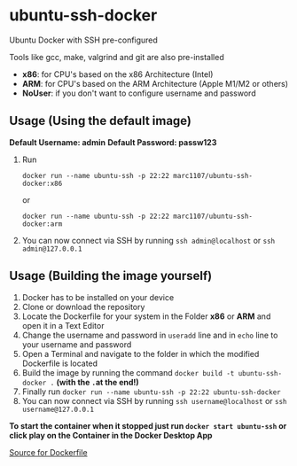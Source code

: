 # ubuntu-ssh-docker
Ubuntu Docker with SSH pre-configured

Tools like gcc, make, valgrind and git are also pre-installed

- **x86**:    for CPU's based on the x86 Architecture (Intel)
- **ARM**:    for CPU's based on the ARM Architecture (Apple M1/M2 or others)
- **NoUser**: if you don't want to configure username and password

## Usage (Using the default image)

**Default Username: admin**
**Default Password: passw123**

  1.  Run 
      ```
      docker run --name ubuntu-ssh -p 22:22 marc1107/ubuntu-ssh-docker:x86
      ```
      or
      ```
      docker run --name ubuntu-ssh -p 22:22 marc1107/ubuntu-ssh-docker:arm
      ```
  2.  You can now connect via SSH by running `ssh admin@localhost` or `ssh admin@127.0.0.1`


## Usage (Building the image yourself)

  1.  Docker has to be installed on your device
  2.  Clone or download the repository
  3.  Locate the Dockerfile for your system in the Folder **x86** or **ARM** and open it in a Text Editor
  4.  Change the username and password in `useradd` line and in `echo` line to your username and password
  5.  Open a Terminal and navigate to the folder in which the modified Dockerfile is located
  6.  Build the image by running the command `docker build -t ubuntu-ssh-docker .` **(with the `.`at the end!)**
  7.  Finally run `docker run --name ubuntu-ssh -p 22:22 ubuntu-ssh-docker` 
  8.  You can now connect via SSH by running `ssh username@localhost` or `ssh username@127.0.0.1`

**To start the container when it stopped just run `docker start ubuntu-ssh` or click play on the Container in the Docker Desktop App**

[Source for Dockerfile](https://dev.to/s1ntaxe770r/how-to-setup-ssh-within-a-docker-container-i5i)
